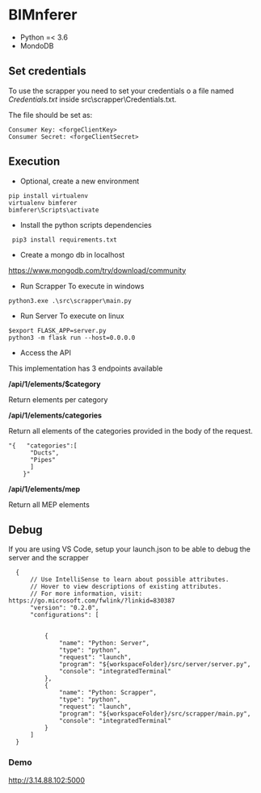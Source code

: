 # BIMnferer

* Python =< 3.6 
* MondoDB

## Set credentials

To use the scrapper you need to set your credentials o a file named *Credentials.txt* inside src\scrapper\Credentials.txt. 

The file should be set as:

```
Consumer Key: <forgeClientKey>
Consumer Secret: <forgeClientSecret>
```


## Execution

* Optional, create a new environment

```
pip install virtualenv 
virtualenv bimferer
bimferer\Scripts\activate
```

* Install the python scripts dependencies
```
 pip3 install requirements.txt
```

* Create a mongo db in localhost 

https://www.mongodb.com/try/download/community

* Run Scrapper
To execute in windows

```
python3.exe .\src\scrapper\main.py
```

* Run Server
To execute on linux

```
$export FLASK_APP=server.py
python3 -m flask run --host=0.0.0.0
```
* Access the API

This implementation has 3 endpoints available

**/api/1/elements/$category**

Return elements per category


**/api/1/elements/categories**

Return all elements of the categories provided in the body of the request.
``` 
"{   "categories":[
      "Ducts",
      "Pipes"
      ]
    }"
```

**/api/1/elements/mep**

Return all MEP elements


## Debug 

If you are using VS Code, setup your launch.json to be able to debug the server and the scrapper
```
  {
      // Use IntelliSense to learn about possible attributes.
      // Hover to view descriptions of existing attributes.
      // For more information, visit: https://go.microsoft.com/fwlink/?linkid=830387
      "version": "0.2.0",
      "configurations": [


          {
              "name": "Python: Server",
              "type": "python",
              "request": "launch",
              "program": "${workspaceFolder}/src/server/server.py",
              "console": "integratedTerminal"
          },
          {
              "name": "Python: Scrapper",
              "type": "python",
              "request": "launch",
              "program": "${workspaceFolder}/src/scrapper/main.py",
              "console": "integratedTerminal"
          }
      ]
  }
```

### Demo

http://3.14.88.102:5000
